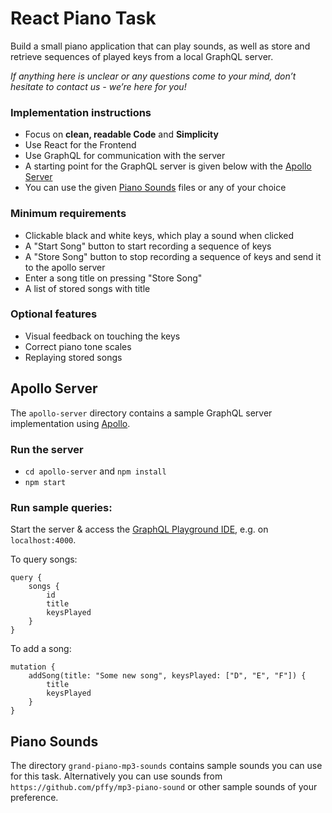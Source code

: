 # React Piano Task

Build a small piano application that can play sounds, as well as store and retrieve sequences of played keys from a local GraphQL server.

*If anything here is unclear or any questions come to your mind, don’t hesitate to contact us - we’re here for you!*

### Implementation instructions

- Focus on **clean, readable Code** and **Simplicity**
- Use React for the Frontend
- Use GraphQL for communication with the server
- A starting point for the GraphQL server is given below with the [Apollo Server](#apollo-server)
- You can use the given [Piano Sounds](#piano-sounds) files or any of your choice

### Minimum requirements

- Clickable black and white keys, which play a sound when clicked
- A "Start Song" button to start recording a sequence of keys
- A "Store Song" button to stop recording a sequence of keys and send it to the apollo server
- Enter a song title on pressing "Store Song"
- A list of stored songs with title

### Optional features

- Visual feedback on touching the keys
- Correct piano tone scales
- Replaying stored songs

## Apollo Server

The `apollo-server` directory contains a sample GraphQL server implementation using [Apollo](https://www.apollographql.com/).

### Run the server
- `cd apollo-server` and `npm install`
- `npm start`

### Run sample queries:
Start the server & access the [GraphQL Playground IDE](https://github.com/prismagraphql/graphql-playground), e.g. on `localhost:4000`.

To query songs:
```
query {
    songs {
        id
        title
        keysPlayed
    }
}
```
To add a song:
```
mutation {
    addSong(title: "Some new song", keysPlayed: ["D", "E", "F"]) {
        title
        keysPlayed
    }
}
```

## Piano Sounds

The directory `grand-piano-mp3-sounds` contains sample sounds you can use for this task. Alternatively you can use sounds from `https://github.com/pffy/mp3-piano-sound` or other sample sounds of your preference.
